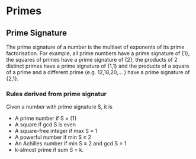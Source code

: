 
# Primes

## Prime Signature
The prime signature of a number is the multiset of exponents of its prime factorisation.
For example, all prime numbers have a prime signature of {1}, the squares of primes have a prime signature of {2}, 
the products of 2 distinct primes have a prime signature of {1,1} and the products of a square of a prime and a 
different prime (e.g. 12,18,20,... ) have a prime signature of {2,1}.

### Rules derived from prime signatur
Given a number with prime signature S, it is
- A prime number if S = {1}
- A square if gcd S is even
- A square-free integer if max S = 1
- A powerful number if min S ≥ 2
- An Achilles number if min S ≥ 2 and gcd S = 1
- k-almost prime if sum S = k.

